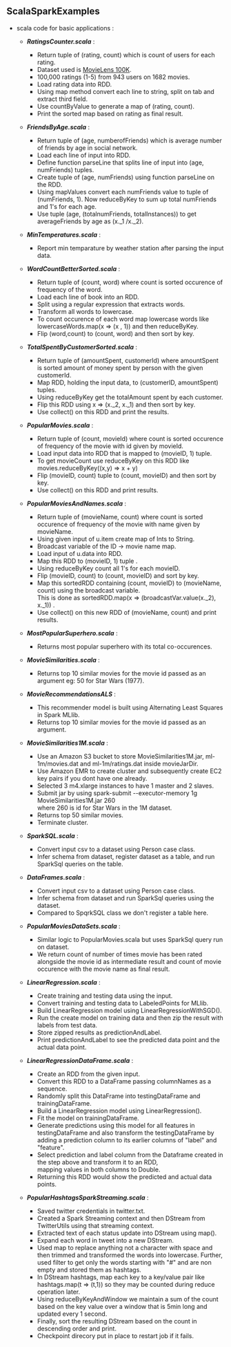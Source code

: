 ## ScalaSparkExamples
 * scala code for basic applications :
   * **_RatingsCounter.scala_** :   
     * Return tuple of (rating, count) which is count of users for each rating. 
     * Dataset used is [MovieLens 100K](https://grouplens.org/datasets/movielens/100k/).    
     * 100,000 ratings (1-5) from 943 users on 1682 movies.     
     * Load rating data into RDD.  
     * Using map method convert each line to string, split on tab and extract third field.  
     * Use countByValue to generate a map of (rating, count).  
     * Print the sorted map based on rating as final result.   
      
   * **_FriendsByAge.scala_** :
     * Return tuple of (age, numberofFriends) which is average number of friends by age in social network.
     * Load each line of input into RDD.  
     * Define function parseLine that splits line of input into (age, numFriends) tuples.  
     * Create tuple of (age, numFriends) using function parseLine on the RDD.  
     * Using mapValues convert each numFriends value to tuple of (numFriends, 1). Now reduceByKey to sum up total numFriends and 
       1's for each age.  
     * Use tuple (age, (totalnumFriends, totalInstances)) to get averageFriends by age as (x._1 /x._2).     
    
   * **_MinTemperatures.scala_** :     
     * Report min temparature by weather station after parsing the input data.    
     
   * **_WordCountBetterSorted.scala_** : 
     * Return tuple of (count, word) where count is sorted occurence of frequency of the word.  
     * Load each line of book into an RDD.  
     * Split using a regular expression that extracts words.  
     * Transform all words to lowercase.  
     * To count occurence of each word map lowercase words like lowercaseWords.map(x => (x , 1)) and then reduceByKey.  
     * Flip (word,count) to (count, word) and then sort by key.  
     
   * **_TotalSpentByCustomerSorted.scala_** : 
     * Return tuple of (amountSpent, customerId) where amountSpent is sorted amount of money spent by person with the given customerId.  
     * Map RDD, holding the input data, to (customerID, amountSpent) tuples.  
     * Using reduceByKey get the totalAmount spent by each customer.  
     * Flip this RDD using x => (x._2, x._1) and then sort by key.
     * Use collect() on this RDD and print the results.  
     
   * **_PopularMovies.scala_** : 
     * Return tuple of (count, movieId) where count is sorted occurence of frequency of the movie with id given by movieId.   
     * Load input data into RDD that is mapped to (movieID, 1) tuple.
     * To get movieCount use reduceByKey on this RDD like movies.reduceByKey((x,y) => x + y)
     * Flip (movieID, count) tuple to (count, movieID) and then sort by key.
     * Use collect() on this RDD and print results.

   * **_PopularMoviesAndNames.scala_** :
     * Return tuple of (movieName, count) where count is sorted occurence of frequency of the movie with name given by movieName.   
     * Using given input of u.item create map of Ints to String.   
     * Broadcast variable of the ID -> movie name map.  
     * Load input of u.data into RDD.
     * Map this RDD to (movieID, 1) tuple .  
     * Using reduceByKey count all 1's for each movieID.  
     * Flip (movieID, count) to (count, movieID) and sort by key.  
     * Map this sortedRDD containing (count, movieID) to (movieName, count) using the broadcast variable.   
       This is done as sortedRDD.map(x => (broadcastVar.value(x._2), x._1)) .   
     * Use collect() on this new RDD of (movieName, count) and print results.  
     
   * **_MostPopularSuperhero.scala_** :
     * Returns most popular superhero with its total co-occurences.
   * **_MovieSimilarities.scala_** :
     * Returns top 10 similar movies for the movie id passed as an argument eg: 50 for Star Wars (1977).   
   * **_MovieRecommendationsALS_** :
     * This recommender model is built using Alternating Least Squares in Spark MLlib.
     * Returns top 10 similar movies for the movie id passed as an argument.  
   * **_MovieSimilarities1M.scala_** :
     * Use an Amazon S3 bucket to store MovieSimilarities1M.jar, ml-1m/movies.dat and ml-1m/ratings.dat inside movieJarDir.
     * Use Amazon EMR to create cluster and subsequently create EC2 key pairs if you dont have one already.
     * Selected 3 m4.xlarge instances to have 1 master and 2 slaves.
     * Submit jar by using spark-submit --executor-memory 1g MovieSimilarities1M.jar 260   
       where 260 is id for Star Wars in the 1M dataset.  
     * Returns top 50 similar movies.
     * Terminate cluster.
   * **_SparkSQL.scala_** :  
     * Convert input csv to a dataset using Person case class.
     * Infer schema from dataset, register dataset as a table, and run SparkSql queries on the table.  
   * **_DataFrames.scala_** :
     * Convert input csv to a dataset using Person case class.  
     * Infer schema from dataset and run SparkSql queries using the dataset.  
     * Compared to SpqrkSQL class we don't register a table here.  
   * **_PopularMoviesDataSets.scala_** :
     * Similar logic to PopularMovies.scala but uses SparkSql query run on dataset. 
     * We return count of number of times movie has been rated alongside the movie id as intermediate result and count of 
       movie occurence with the movie name as final result.    
   * **_LinearRegression.scala_** : 
     * Create training and testing data using the input.
     * Convert training and testing data to LabeledPoints for MLlib.
     * Build LinearRegression model using LinearRegressionWithSGD().  
     * Run the create model on training data and then zip the result with labels from test data.  
     * Store zipped results as predictionAndLabel. 
     * Print predictionAndLabel to see the predicted data point and the actual data point.     
   * **_LinearRegressionDataFrame.scala_** :
     * Create an RDD from the given input.
     * Convert this RDD to a DataFrame passing columnNames as a sequence.  
     * Randomly split this DataFrame into testingDataFrame and trainingDataFrame.
     * Build a LinearRegression model using LinearRegression().
     * Fit the model on trainingDataFrame.
     * Generate predictions using this model for all features in testingDataFrame and also transform the testingDataFrame by    
       adding a prediction column to its earlier columns of "label" and "feature".    
     * Select prediction and label column from the Dataframe created in the step above and transform it to an RDD,   
       mapping values in both columns to Double.  
     * Returning this RDD would show the predicted and actual data points.  
   * **_PopularHashtagsSparkStreaming.scala_** :
     * Saved twitter credentials in twitter.txt.  
     * Created a Spark Streaming context and then DStream from TwitterUtils using that streaming context.  
     * Extracted text of each status update into DStream using map().  
     * Expand each word in tweet into a new DStream.  
     * Used map to replace anything not a character with space and then trimmed and transformed the words into lowercase. 
       Further, used filter to get only the words starting with "#" and are non empty and stored them as hashtags.    
     * In DStream hashtags, map each key to a key/value pair like hashtags.map(t => (t,1)) so they may be counted during 
       reduce operation later.  
     * Using reduceByKeyAndWindow we maintain a sum of the count based on the key value over a window that is 5min long and 
       updated every 1 second.  
     * Finally, sort the resulting DStream based on the count in descending order and print.  
     * Checkpoint direcory put in place to restart job if it fails.  
     
